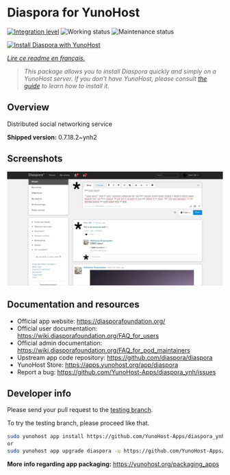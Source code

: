 <!--
N.B.: This README was automatically generated by https://github.com/YunoHost/apps/tree/master/tools/readme_generator
It shall NOT be edited by hand.
-->

# Diaspora for YunoHost

[![Integration level](https://dash.yunohost.org/integration/diaspora.svg)](https://dash.yunohost.org/appci/app/diaspora) ![Working status](https://ci-apps.yunohost.org/ci/badges/diaspora.status.svg) ![Maintenance status](https://ci-apps.yunohost.org/ci/badges/diaspora.maintain.svg)

[![Install Diaspora with YunoHost](https://install-app.yunohost.org/install-with-yunohost.svg)](https://install-app.yunohost.org/?app=diaspora)

*[Lire ce readme en français.](./README_fr.md)*

> *This package allows you to install Diaspora quickly and simply on a YunoHost server.
If you don't have YunoHost, please consult [the guide](https://yunohost.org/#/install) to learn how to install it.*

## Overview

Distributed social networking service

**Shipped version:** 0.7.18.2~ynh2

## Screenshots

![Screenshot of Diaspora](./doc/screenshots/Diaspora_latest.png)

## Documentation and resources

* Official app website: <https://diasporafoundation.org/>
* Official user documentation: <https://wiki.diasporafoundation.org/FAQ_for_users>
* Official admin documentation: <https://wiki.diasporafoundation.org/FAQ_for_pod_maintainers>
* Upstream app code repository: <https://github.com/diaspora/diaspora>
* YunoHost Store: <https://apps.yunohost.org/app/diaspora>
* Report a bug: <https://github.com/YunoHost-Apps/diaspora_ynh/issues>

## Developer info

Please send your pull request to the [testing branch](https://github.com/YunoHost-Apps/diaspora_ynh/tree/testing).

To try the testing branch, please proceed like that.

``` bash
sudo yunohost app install https://github.com/YunoHost-Apps/diaspora_ynh/tree/testing --debug
or
sudo yunohost app upgrade diaspora -u https://github.com/YunoHost-Apps/diaspora_ynh/tree/testing --debug
```

**More info regarding app packaging:** <https://yunohost.org/packaging_apps>